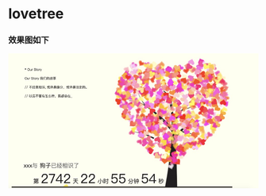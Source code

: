 # lovetree

### 效果图如下
![image](https://github.com/xiejin90314/lovetree/blob/master/src/main/resources/static/1611820159699.jpg)

